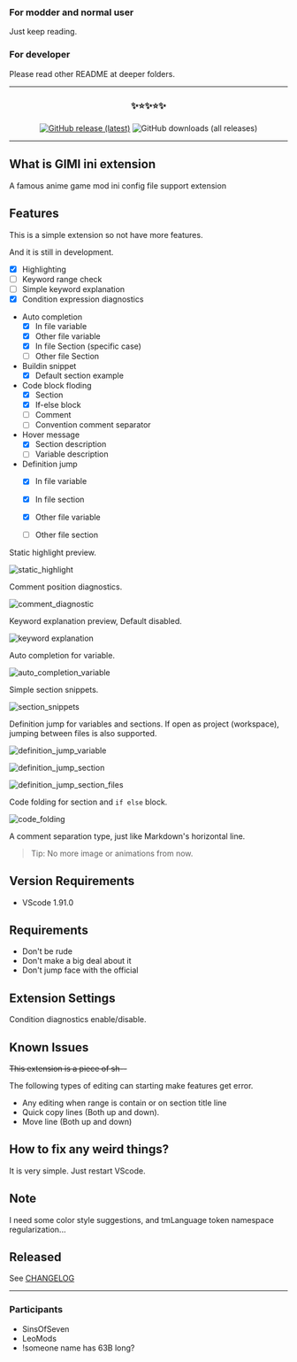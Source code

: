 ### For modder and normal user

Just keep reading.

### For developer

Please read other README at deeper folders.

---

<div align="center">

### ✨⭐✨⭐✨

[![GitHub release (latest)](https://img.shields.io/github/v/release/lewis252310/GIMI_ini_Extension)](https://github.com/lewis252310/GIMI_ini_Extension/releases)
![GitHub downloads (all releases)](https://img.shields.io/github/downloads/lewis252310/GIMI_ini_Extension/total)

</div>

---

## What is GIMI ini extension 

A famous anime game mod ini config file support extension

## Features

This is a simple extension so not have more features.

And it is still in development.

 - [x] Highlighting
 - [ ] Keyword range check
 - [ ] Simple keyword explanation
 - [x] Condition expression diagnostics

 - Auto completion
   - [x] In file variable
   - [x] Other file variable
   - [x] In file Section (specific case)
   - [ ] Other file Section
 - Buildin snippet
   - [x] Default section example
 - Code block floding
   - [x] Section
   - [x] If-else block
   - [ ] Comment
   - [ ] Convention comment separator
 - Hover message
   - [x] Section description
   - [ ] Variable description
 - Definition jump
   - [x] In file variable
   - [x] In file section
   - [x] Other file variable
   - [ ] Other file section


Static highlight preview.

![static_highlight](images/static_highlight_v1.png)


Comment position diagnostics.

![comment_diagnostic](images/comment_diagnostic.jpg)


<!-- Also section call diagnostics.

![section_call_diagnostic](images/section_call_diagnostic.jpg) -->


Keyword explanation preview, Default disabled.

![keyword explanation](images/hover_msg_v1.gif)


Auto completion for variable.

![auto_completion_variable](images/auto_completion_variable.gif)


Simple section snippets.

![section_snippets](images/section_snippets.gif)


Definition jump for variables and sections. If open as project (workspace), jumping between files is also supported.

![definition_jump_variable](images/definition_jump_variable.gif)

![definition_jump_section](images/definition_jump_section.gif)

![definition_jump_section_files](images/definition_jump_section_files.gif)


Code folding for section and `if else` block.

![code_folding](images/code_folding.gif)


A comment separation type, just like Markdown's horizontal line.

<!-- Of course more description on it. Leave a empty line above and below to work.

![separation_folding](images/separation_folding.jpg) -->


> Tip: No more image or animations from now.

## Version Requirements
 - VScode 1.91.0

## Requirements

 - Don't be rude
 - Don't make a big deal about it
 - Don't jump face with the official

## Extension Settings

Condition diagnostics enable/disable.

<!-- Include if your extension adds any VS Code settings through the `contributes.configuration` extension point.

For example:

This extension contributes the following settings:

* `myExtension.enable`: Enable/disable this extension.
* `myExtension.thing`: Set to `blah` to do something. -->

## Known Issues

~~This extension is a piece of sh--~~

The following types of editing can starting make features get error.

 - Any editing when range is contain or on section title line
 - Quick copy lines (Both up and down).
 - Move line (Both up and down)

## How to fix any weird things?

It is very simple. Just restart VScode.

## Note

I need some color style suggestions, and tmLanguage token namespace regularization...

## Released

See [CHANGELOG](./CHANGELOG.md)

---

### Participants

 - SinsOfSeven 
 - LeoMods 
 - !someone name has 63B long? 

<!-- ## Working with Markdown

You can author your README using Visual Studio Code. Here are some useful editor keyboard shortcuts:

* Split the editor (`Cmd+\` on macOS or `Ctrl+\` on Windows and Linux).
* Toggle preview (`Shift+Cmd+V` on macOS or `Shift+Ctrl+V` on Windows and Linux).
* Press `Ctrl+Space` (Windows, Linux, macOS) to see a list of Markdown snippets.

## For more information

* [Visual Studio Code's Markdown Support](http://code.visualstudio.com/docs/languages/markdown)
* [Markdown Syntax Reference](https://help.github.com/articles/markdown-basics/)

**Enjoy!** -->
